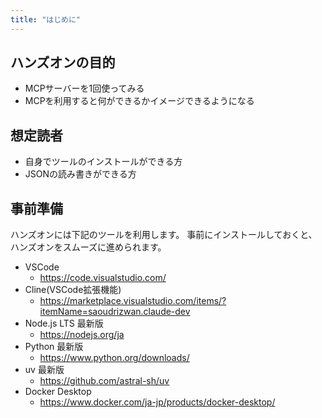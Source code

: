 ```yaml
---
title: "はじめに"
---
```


## ハンズオンの目的

- MCPサーバーを1回使ってみる
- MCPを利用すると何ができるかイメージできるようになる

## 想定読者

- 自身でツールのインストールができる方
- JSONの読み書きができる方

## 事前準備

ハンズオンには下記のツールを利用します。
事前にインストールしておくと、ハンズオンをスムーズに進められます。

- VSCode
  - <https://code.visualstudio.com/>
- Cline(VSCode拡張機能)
  - <https://marketplace.visualstudio.com/items/?itemName=saoudrizwan.claude-dev>
- Node.js LTS 最新版
  - <https://nodejs.org/ja>
- Python 最新版
  - <https://www.python.org/downloads/>
- uv 最新版
  - <https://github.com/astral-sh/uv>
- Docker Desktop
  - <https://www.docker.com/ja-jp/products/docker-desktop/>
